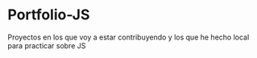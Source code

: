 # Portfolio-JS
 Proyectos en los que voy a estar contribuyendo y los que he hecho local para practicar sobre JS
